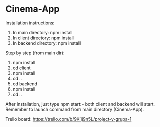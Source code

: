 # Cinema-App

Installation instructions:

1. In main directory: npm install
2. In client directory: npm install
3. In backend directory: npm install

Step by step (from main dir):
1. npm install
2. cd client
3. npm install
4. cd ..
5. cd backend
6. npm install
7. cd ..

After installation, just type npm start - both client and backend will start. Remember to launch command from main directory (Cinema-App).

Trello board: https://trello.com/b/9K1j9n5L/project-v-grupa-1